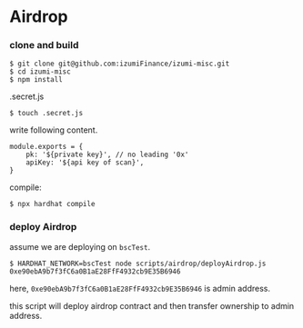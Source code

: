 # Airdrop

### clone and build


```
$ git clone git@github.com:izumiFinance/izumi-misc.git
$ cd izumi-misc
$ npm install
```

.secret.js

```
$ touch .secret.js
```

write following content.

```
module.exports = {
    pk: '${private key}', // no leading '0x'
    apiKey: '${api key of scan}',
}
```

compile:

```
$ npx hardhat compile
```

### deploy Airdrop

assume we are deploying on `bscTest`.

```
$ HARDHAT_NETWORK=bscTest node scripts/airdrop/deployAirdrop.js 0xe90ebA9b7f3fC6a0B1aE28FfF4932cb9E35B6946
```

here, `0xe90ebA9b7f3fC6a0B1aE28FfF4932cb9E35B6946` is admin address.

this script will deploy airdrop contract and then transfer ownership to admin address.

